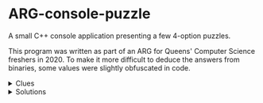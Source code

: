 # ARG-console-puzzle
A small C++ console application presenting a few 4-option puzzles.

This program was written as part of an ARG for Queens' Computer Science freshers in 2020.
To make it more difficult to deduce the answers from binaries, some values were slightly obfuscated in code.

  <details>
      <summary>Clues</summary>

      1 - https://brain-images-ssl.cdn.dixons.com/0/8/10210480/u_10210480.jpg
      2 - https://www.google.com/maps/@52.2018183,0.1151937,3a,42.9y,309.92h,93.96t/data=!3m6!1e1!3m4!1si83jfQkUwzmJz1XOjJgMdA!2e0!7i16384!8i8192
      3 - https://s3.amazonaws.com/cdn.freshdesk.com/data/helpdesk/attachments/production/4014391302/original/Fan_controller_OLD.jpg?1433494528
      4 - https://m.interglot.com/en/fr/
      5 - https://www.cl.cam.ac.uk/teaching/2021/Databases/movies-relational.zip
      
   </details>

  <details>
      <summary>Solutions</summary>

      (Clockwise)
      1 - 12, 3, 6, 9
      2 - back, math, fish, lion (views from queens' cripps court)
      3 - psu, hdd, mobo, fan
      4 - s, ar, cel, le (the ARG had a duck theme)
      5 - +4EBA, I, +667A, +80FD
      
   </details>
